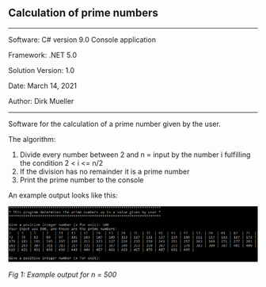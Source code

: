 ## Calculation of prime numbers
**********************************************
Software:		    C# version 9.0 Console application

Framework:          .NET 5.0

Solution Version:   1.0

Date: 			    March 14, 2021

Author:			    Dirk Mueller
**********************************************

Software for the calculation of a prime number given by the user. 

The algorithm:
1. Divide every number between 2 and n = input by the number i fulfilling the condition 2 < i <= n/2
2. If the division has no remainder it is a prime number
3. Print the prime number to the console

An example output looks like this:

![](screen_output.png)

*Fig 1: Example output for n = 500* 
